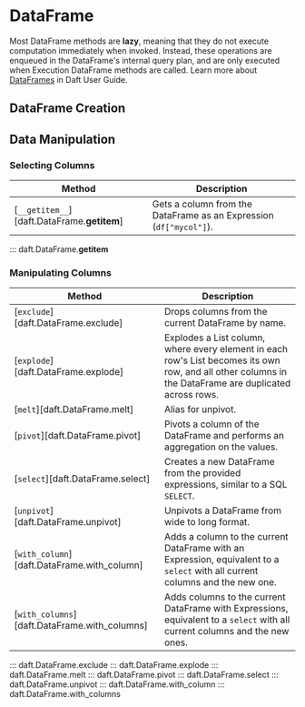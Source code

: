 # DataFrame

Most DataFrame methods are **lazy**, meaning that they do not execute computation immediately when invoked. Instead, these operations are enqueued in the DataFrame's internal query plan, and are only executed when Execution DataFrame methods are called. Learn more about [DataFrames](../core_concepts.md#dataframe) in Daft User Guide.

<!-- ::: daft.DataFrame
    options:
        filters: ["!^_[^_]", "!__repr__", "!__column_input_to_expression", "!__builder"] -->

## DataFrame Creation

## Data Manipulation

### Selecting Columns

<!-- BEGIN GENERATED TABLE -->
| Method | Description |
|--------|-------------|
| [`__getitem__`][daft.DataFrame.__getitem__] | Gets a column from the DataFrame as an Expression (``df["mycol"]``). |
<!-- END GENERATED TABLE -->

::: daft.DataFrame.__getitem__

### Manipulating Columns

<!-- BEGIN GENERATED TABLE -->
| Method | Description |
|--------|-------------|
| [`exclude`][daft.DataFrame.exclude] | Drops columns from the current DataFrame by name. |
| [`explode`][daft.DataFrame.explode] | Explodes a List column, where every element in each row's List becomes its own row, and all other columns in the DataFrame are duplicated across rows. |
| [`melt`][daft.DataFrame.melt] | Alias for unpivot. |
| [`pivot`][daft.DataFrame.pivot] | Pivots a column of the DataFrame and performs an aggregation on the values. |
| [`select`][daft.DataFrame.select] | Creates a new DataFrame from the provided expressions, similar to a SQL ``SELECT``. |
| [`unpivot`][daft.DataFrame.unpivot] | Unpivots a DataFrame from wide to long format. |
| [`with_column`][daft.DataFrame.with_column] | Adds a column to the current DataFrame with an Expression, equivalent to a ``select`` with all current columns and the new one. |
| [`with_columns`][daft.DataFrame.with_columns] | Adds columns to the current DataFrame with Expressions, equivalent to a ``select`` with all current columns and the new ones. |
<!-- END GENERATED TABLE -->

::: daft.DataFrame.exclude
::: daft.DataFrame.explode
::: daft.DataFrame.melt
::: daft.DataFrame.pivot
::: daft.DataFrame.select
::: daft.DataFrame.unpivot
::: daft.DataFrame.with_column
::: daft.DataFrame.with_columns
